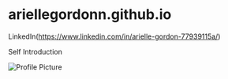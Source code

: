 # ariellegordonn.github.io

LinkedIn(https://www.linkedin.com/in/arielle-gordon-77939115a/)

Self Introduction

![Profile Picture](https://github.com/ariellegordonn/ariellegordonn.github.io/blob/main/arielle.JPG?raw=true)

